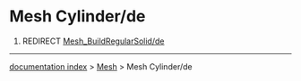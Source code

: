 # Mesh Cylinder/de
1.  REDIRECT [Mesh\_BuildRegularSolid/de](Mesh_BuildRegularSolid/de.md)

---
[documentation index](../README.md) > [Mesh](Mesh_Workbench.md) > Mesh Cylinder/de
